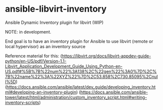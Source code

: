 # ansible-libvirt-inventory
Ansible Dynamic Inventory plugin for libvirt (WIP)


NOTE: in development.

End goal is to have an inventory plugin for Ansible to use libvirt (remote or local hypervisor) as an inventory source


Reference material for this:
(https://libvirt.org/docs/libvirt-appdev-guide-python/en-US/pdf/Version-1.1-Libvirt_Application_Development_Guide_Using_Python-en-US.pdf#%5B%7B%22num%22%3A138%2C%22gen%22%3A0%7D%2C%7B%22name%22%3A%22XYZ%22%7D%2C53.858%2C730.85095%2Cnull%5D)
(https://docs.ansible.com/ansible/latest/dev_guide/developing_inventory.html#developing-an-inventory-plugin)
(https://docs.ansible.com/ansible-tower/latest/html/administration/custom_inventory_script.html#writing-inventory-scripts)
